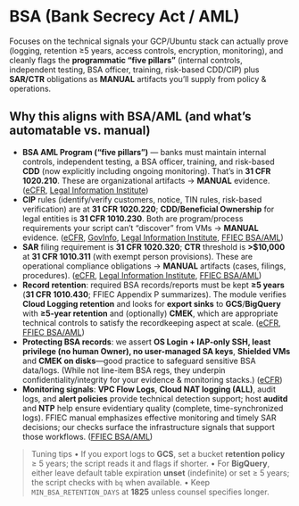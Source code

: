 # **BSA (Bank Secrecy Act / AML)** 
Focuses on the technical signals your GCP/Ubuntu stack can actually prove (logging, retention ≥5 years, access controls, encryption, monitoring), and cleanly flags the **programmatic “five pillars”** (internal controls, independent testing, BSA officer, training, risk-based CDD/CIP) plus **SAR/CTR** obligations as **MANUAL** artifacts you’ll supply from policy & operations.


## Why this aligns with **BSA/AML** (and what’s automatable vs. manual)

* **BSA AML Program (“five pillars”)** — banks must maintain internal controls, independent testing, a BSA officer, training, and risk-based **CDD** (now explicitly including ongoing monitoring). That’s in **31 CFR 1020.210**. These are organizational artifacts → **MANUAL** evidence. ([eCFR][1], [Legal Information Institute][2])
* **CIP** rules (identify/verify customers, notice, TIN rules, risk-based verification) are at **31 CFR 1020.220**; **CDD/Beneficial Ownership** for legal entities is **31 CFR 1010.230**. Both are program/process requirements your script can’t “discover” from VMs → **MANUAL** evidence. ([eCFR][3], [GovInfo][4], [Legal Information Institute][5], [FFIEC BSA/AML][6])
* **SAR** filing requirement is **31 CFR 1020.320**; **CTR** threshold is **>\$10,000** at **31 CFR 1010.311** (with exempt person provisions). These are operational compliance obligations → **MANUAL** artifacts (cases, filings, procedures). ([eCFR][7], [Legal Information Institute][8], [FFIEC BSA/AML][9])
* **Record retention**: required BSA records/reports must be kept **≥5 years** (**31 CFR 1010.430**; FFIEC Appendix P summarizes). The module verifies **Cloud Logging retention** and looks for **export sinks** to **GCS**/**BigQuery** with **≥5-year retention** and (optionally) **CMEK**, which are appropriate technical controls to satisfy the recordkeeping aspect at scale. ([eCFR][10], [FFIEC BSA/AML][11])
* **Protecting BSA records**: we assert **OS Login + IAP-only SSH, least privilege (no human Owner), no user-managed SA keys**, **Shielded VMs** and **CMEK on disks**—good practice to safeguard sensitive BSA data/logs. (While not line-item BSA regs, they underpin confidentiality/integrity for your evidence & monitoring stacks.) ([eCFR][12])
* **Monitoring signals**: **VPC Flow Logs**, **Cloud NAT logging (ALL)**, audit logs, and **alert policies** provide technical detection support; host **auditd** and **NTP** help ensure evidentiary quality (complete, time-synchronized logs). FFIEC manual emphasizes effective monitoring and timely SAR decisions; our checks surface the infrastructure signals that support those workflows. ([FFIEC BSA/AML][13])

> Tuning tips
> • If you export logs to **GCS**, set a bucket **retention policy** ≥ 5 years; the script reads it and flags if shorter.
> • For **BigQuery**, either leave default table expiration **unset** (indefinite) or set ≥ 5 years; the script checks with `bq` when available.
> • Keep `MIN_BSA_RETENTION_DAYS` at **1825** unless counsel specifies longer.


[1]: https://www.ecfr.gov/current/title-31/subtitle-B/chapter-X/part-1020/subpart-B/section-1020.210?utm_source=chatgpt.com "31 CFR 1020.210 -- Anti-money laundering program ..."
[2]: https://www.law.cornell.edu/cfr/text/31/1020.210?utm_source=chatgpt.com "31 CFR § 1020.210 - Anti-money laundering program ..."
[3]: https://www.ecfr.gov/current/title-31/subtitle-B/chapter-X/part-1020/subpart-B/section-1020.220?utm_source=chatgpt.com "31 CFR 1020.220 - Customer Identification Program"
[4]: https://www.govinfo.gov/link/cfr/31/1020?link-type=pdf&sectionnum=220&year=mostrecent&utm_source=chatgpt.com "31 CFR Ch. X (7–1–24 Edition) § 1020.220"
[5]: https://www.law.cornell.edu/cfr/text/31/1010.230?utm_source=chatgpt.com "31 CFR § 1010.230 - Beneficial ownership requirements for ..."
[6]: https://bsaaml.ffiec.gov/manual/AssessingComplianceWithBSARegulatoryRequirements/03?utm_source=chatgpt.com "Beneficial Ownership Requirements for Legal Entity ..."
[7]: https://www.ecfr.gov/current/title-31/subtitle-B/chapter-X/part-1020/subpart-C/section-1020.320?utm_source=chatgpt.com "31 CFR 1020.320 -- Reports by banks of suspicious ..."
[8]: https://www.law.cornell.edu/cfr/text/31/1020.320?utm_source=chatgpt.com "31 CFR § 1020.(ID31614358) - § 1020.320 Reports by banks ..."
[9]: https://bsaaml.ffiec.gov/manual/AssessingComplianceWithBSARegulatoryRequirements/05?utm_source=chatgpt.com "Currency Transaction Reporting - BSA/AML Manual"
[10]: https://www.ecfr.gov/current/title-31/subtitle-B/chapter-X/part-1010/subpart-D/section-1010.430?utm_source=chatgpt.com "31 CFR 1010.430 -- Nature of records and retention period."
[11]: https://bsaaml.ffiec.gov/manual/Appendices/17?utm_source=chatgpt.com "Appendix P – BSA Record Retention Requirements"
[12]: https://www.ecfr.gov/current/title-31/subtitle-B/chapter-X/part-1020?utm_source=chatgpt.com "31 CFR Part 1020 -- Rules for Banks"
[13]: https://bsaaml.ffiec.gov/manual/AssessingComplianceWithBSARegulatoryRequirements/04?utm_source=chatgpt.com "Suspicious Activity Reporting - BSA/AML Manual"
